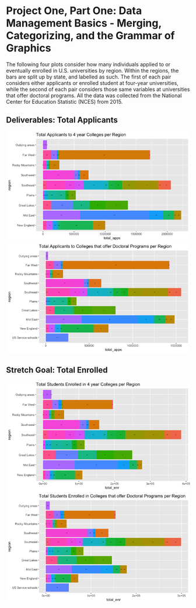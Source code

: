 # Project One, Part One: Data Management Basics - Merging, Categorizing, and the Grammar of Graphics
The following four plots consider how many individuals applied to or eventually enrolled in U.S. universities by region. Within the regions, the bars are split up by state, and labelled as such. The first of each pair considers either applicants or enrolled student at four-year universities, while the second of each pair considers those same variables at universities that offer doctoral programs. All the data was collected from the National Center for Education Statistic (NCES) from 2015.

## Deliverables: Total Applicants
![](app_4.png)<br/>
![](app_doc.png)<br/>

## Stretch Goal: Total Enrolled
![](enr_4.png)<br/>
![](enr_doc.png)<br/>
